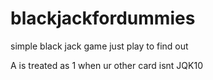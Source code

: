 # blackjackfordummies
simple black jack game
just play to find out

A is treated as 1 when ur other card isnt JQK10
